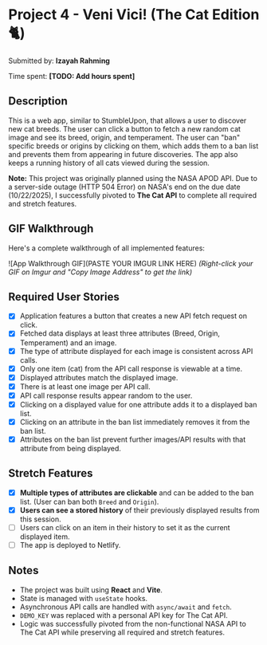 # Project 4 - Veni Vici! (The Cat Edition 🐈)

Submitted by: **Izayah Rahming**

Time spent: **[TODO: Add hours spent]**

## Description

This is a web app, similar to StumbleUpon, that allows a user to discover new cat breeds. The user can click a button to fetch a new random cat image and see its breed, origin, and temperament. The user can "ban" specific breeds or origins by clicking on them, which adds them to a ban list and prevents them from appearing in future discoveries. The app also keeps a running history of all cats viewed during the session.

**Note:** This project was originally planned using the NASA APOD API. Due to a server-side outage (HTTP 504 Error) on NASA's end on the due date (10/22/2025), I successfully pivoted to **The Cat API** to complete all required and stretch features.

## GIF Walkthrough

Here's a complete walkthrough of all implemented features:

![App Walkthrough GIF](PASTE YOUR IMGUR LINK HERE)
*(Right-click your GIF on Imgur and "Copy Image Address" to get the link)*

## Required User Stories

- [x] Application features a button that creates a new API fetch request on click.
- [x] Fetched data displays at least three attributes (Breed, Origin, Temperament) and an image.
- [x] The type of attribute displayed for each image is consistent across API calls.
- [x] Only one item (cat) from the API call response is viewable at a time.
- [x] Displayed attributes match the displayed image.
- [x] There is at least one image per API call.
- [x] API call response results appear random to the user.
- [x] Clicking on a displayed value for one attribute adds it to a displayed ban list.
- [x] Clicking on an attribute in the ban list immediately removes it from the ban list.
- [x] Attributes on the ban list prevent further images/API results with that attribute from being displayed.

## Stretch Features

- [x] **Multiple types of attributes are clickable** and can be added to the ban list. (User can ban both `Breed` and `Origin`).
- [x] **Users can see a stored history** of their previously displayed results from this session.
- [ ] Users can click on an item in their history to set it as the current displayed item.
- [ ] The app is deployed to Netlify.

## Notes

- The project was built using **React** and **Vite**.
- State is managed with `useState` hooks.
- Asynchronous API calls are handled with `async/await` and `fetch`.
- `DEMO_KEY` was replaced with a personal API key for The Cat API.
- Logic was successfully pivoted from the non-functional NASA API to The Cat API while preserving all required and stretch features.
